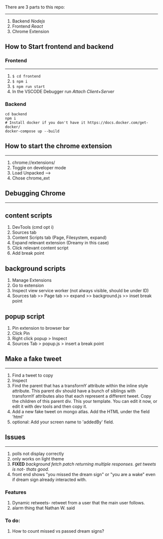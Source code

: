 There are 3 parts to this repo:

<hr>

1. Backend _Nodejs_
2. Frontend _React_
3. Chrome Extension

## How to Start frontend and backend

### Frontend
<hr>

1. `$ cd frontend`
2. `$ npm i`
3. `$ npm run start`
4. In the VSCODE Debugger run _Attach Client+Server_

### Backend
```
cd backend
npm i
# Install docker if you don't have it https://docs.docker.com/get-docker/
docker-compose up --build
```
## How to start the chrome extension

<hr>

1. chrome://extensions/
2. Toggle on developer mode
3. Load Unpacked -->
4. Chose chrome_ext

## Debugging Chrome

<hr>

## content scripts

1. DevTools (cmd opt i)
2. Sources tab
3. Content Scripts tab (Page, Filesystem, expand)
4. Expand relevant extension (Dreamy in this case)
5. Click relevant content script
6. Add break point

## background scripts

1. Manage Extensions
2. Go to extension
3. Inspect view service worker (not always visible, should be under ID)
4. Sources tab >> Page tab >> expand <ID> >> background.js >> inset break point

## popup script

1. Pin extension to browser bar
2. Click Pin
3. Right click popup > Inspect
4. Sources Tab > popup.js > insert a break point

## Make a fake tweet

<hr>

1. Find a tweet to copy
2. Inspect
3. Find the parent that has a transformY attribute within the inline style attribute. This parent div should have a bunch of siblings with transformY attributes also that each represent a different tweet. Copy the children of this parent div. This your template. You can edit it now, or edit it with dev tools and then copy it.
4. Add a new fake tweet on mongo atlas. Add the HTML under the field 'html'
5. optional: Add your screen name to 'addedBy' field.

## Issues

<hr>

1. polls not display correctly
2. only works on light theme
3. **FIXED** _background fetch patch returning multiple responses. get tweets is not- thats good._
4. front end shows "you missed the dream sign" or "you are a wake" even if dream sign already interacted with.

### Features

1. Dynamic retweets- retweet from a user that the main user follows.
2. alarm thing that Nathan W. said

### To do:

1. How to count missed vs passed dream signs?
